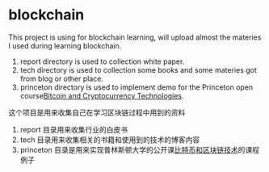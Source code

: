 # blockchain
This project is using for blockchain learning, will upload almost the materies I used during learning blockchain.
1. report directory is used to collection white paper.
2. tech directory is used to collection some books and some materies got from blog or other place.
3. princeton directory is used to implement demo for the Princeton open course[Bitcoin and Cryptocurrency Technologies](https://www.coursera.org/learn/cryptocurrency).


这个项目是用来收集自己在学习区块链过程中用到的资料</br>
1. report 目录用来收集行业的白皮书
2. tech 目录用来收集相关的书籍和使用到的技术的博客内容
3. princeton 目录是用来实现普林斯顿大学的公开课[比特币和区块链技术](https://www.coursera.org/learn/cryptocurrency)的课程例子
